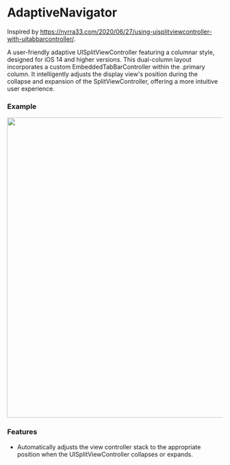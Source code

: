 # AdaptiveNavigator

Inspired by https://nyrra33.com/2020/06/27/using-uisplitviewcontroller-with-uitabbarcontroller/.

A user-friendly adaptive UISplitViewController featuring a columnar style, designed for iOS 14 and higher versions. This dual-column layout incorporates a custom EmbeddedTabBarController within the .primary column. It intelligently adjusts the display view's position during the collapse and expansion of the SplitViewController, offering a more intuitive user experience.

### Example

<div align="center"><img src="https://raw.githubusercontent.com/Gravitation1813/image-hosting/main/2023/202304292340262.gif" width="700px"/></div>

### Features

- Automatically adjusts the view controller stack to the appropriate position when the UISplitViewController collapses or expands.
